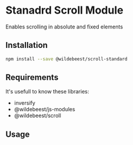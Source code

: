 # Stanadrd Scroll Module

Enables scrolling in absolute and fixed elements

## Installation

```sh
npm install --save @wildebeest/scroll-standard
```

## Requirements

It's usefull to know these libraries:

* inversify
* @wildebeest/js-modules
* @wildebeest/scroll

## Usage
